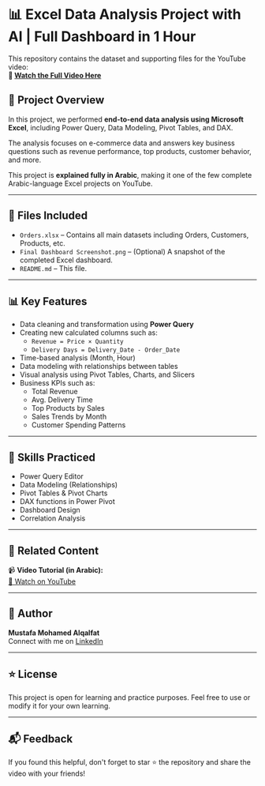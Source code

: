 # 📊 Excel Data Analysis Project with AI | Full Dashboard in 1 Hour

This repository contains the dataset and supporting files for the YouTube video:  
**🔗 [Watch the Full Video Here](https://youtu.be/VB0kMZVwwtQ)**

## 📌 Project Overview

In this project, we performed **end-to-end data analysis using Microsoft Excel**, including Power Query, Data Modeling, Pivot Tables, and DAX.

The analysis focuses on e-commerce data and answers key business questions such as revenue performance, top products, customer behavior, and more.

This project is **explained fully in Arabic**, making it one of the few complete Arabic-language Excel projects on YouTube.

---

## 📁 Files Included

- `Orders.xlsx` – Contains all main datasets including Orders, Customers, Products, etc.
- `Final Dashboard Screenshot.png` – (Optional) A snapshot of the completed Excel dashboard.
- `README.md` – This file.

---

## 📊 Key Features

- Data cleaning and transformation using **Power Query**
- Creating new calculated columns such as:
  - `Revenue = Price × Quantity`
  - `Delivery Days = Delivery_Date - Order_Date`
- Time-based analysis (Month, Hour)
- Data modeling with relationships between tables
- Visual analysis using Pivot Tables, Charts, and Slicers
- Business KPIs such as:
  - Total Revenue
  - Avg. Delivery Time
  - Top Products by Sales
  - Sales Trends by Month
  - Customer Spending Patterns

---

## 🧠 Skills Practiced

- Power Query Editor  
- Data Modeling (Relationships)  
- Pivot Tables & Pivot Charts  
- DAX functions in Power Pivot  
- Dashboard Design  
- Correlation Analysis

---

## 🎥 Related Content

📹 **Video Tutorial (in Arabic):**  
[🔗 Watch on YouTube](https://youtu.be/VB0kMZVwwtQ)

---

## 🙌 Author

**Mustafa Mohamed Alqalfat**  
Connect with me on [LinkedIn](https://www.linkedin.com/muztafa74) 

---

## ⭐ License

This project is open for learning and practice purposes. Feel free to use or modify it for your own learning.

---

## 📬 Feedback

If you found this helpful, don't forget to star ⭐ the repository and share the video with your friends!

